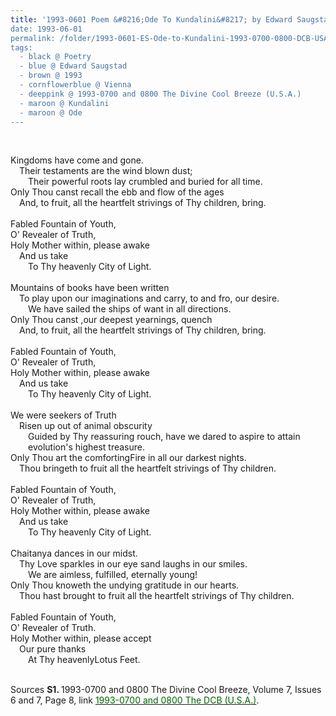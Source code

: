 ```yaml
---
title: '1993-0601 Poem &#8216;Ode To Kundalini&#8217; by Edward Saugstad, Vienna from the 1993-0700 and 0800 The Divine Cool Breeze (U.S.A.), Volume 7, Issues 6 and 7, Page 8''
date: 1993-06-01
permalink: /folder/1993-0601-ES-Ode-to-Kundalini-1993-0700-0800-DCB-USA-P8
tags:
  - black @ Poetry
  - blue @ Edward Saugstad
  - brown @ 1993
  - cornflowerblue @ Vienna
  - deeppink @ 1993-0700 and 0800 The Divine Cool Breeze (U.S.A.)
  - maroon @ Kundalini
  - maroon @ Ode
---
```


<br>

<p>
Kingdoms have come and gone.<br>
&emsp;Their testaments are the wind blown dust;<br>
&emsp;&emsp;Their powerful roots lay crumbled and buried for all time.<br>
Only Thou canst recall the ebb and flow of the ages<br>
&emsp;And, to fruit, all the heartfelt strivings of Thy children, bring.<br>
<br>
Fabled Fountain of Youth,<br>
O' Revealer of Truth,<br>
Holy Mother within, please awake<br>
&emsp;And us take<br>
&emsp;&emsp;To Thy heavenly City of Light.<br>
<br>
Mountains of books have been written<br>
&emsp;To play upon our imaginations and carry, to and fro, our desire.<br>
&emsp;&emsp;We have sailed the ships of want in all directions.<br>
Only Thou canst ,our deepest yearnings, quench<br>
&emsp;And, to fruit, all the heartfelt strivings of Thy children, bring.<br>
<br>
Fabled Fountain of Youth,<br>
O' Revealer of Truth,<br>
Holy Mother within, please awake<br>
&emsp;And us take<br>
&emsp;&emsp;To Thy heavenly City of Light.<br>
<br>
We were seekers of Truth<br>
&emsp;Risen up out of animal obscurity<br>
&emsp;&emsp;Guided by Thy reassuring rouch, have we dared to aspire to attain<br>
&emsp;&emsp;evolution's highest treasure.<br>
Only Thou art the comfortingFire in all our darkest nights.<br>
&emsp;Thou bringeth to fruit all the heartfelt strivings of Thy children.<br>
<br>
Fabled Fountain of Youth,<br>
O' Revealer of Truth,<br>
Holy Mother within, please awake<br>
&emsp;And us take<br>
&emsp;&emsp;To Thy heavenly City of Light.<br>
<br>
Chaitanya dances in our midst.<br>
&emsp;Thy Love sparkles in our eye sand laughs in our smiles.<br>
&emsp;&emsp;We are aimless, fulfilled, eternally young!<br>
Only Thou knoweth the undying gratitude in our hearts.<br>
&emsp;Thou hast brought to fruit all the heartfelt strivings of Thy children.<br>
<br>
Fabled Fountain of Youth,<br>
O' Revealer of Truth.<br>
Holy Mother within, please accept<br>
&emsp;Our pure thanks<br>
&emsp;&emsp;At Thy heavenlyLotus Feet.
</p>

<br>

<wave-list>
<list-title color="DarkSeaGreen" width="40">Sources</list-title>
  <list-item color="BlanchedAlmond"  width="280"><b>S1. </b> 1993-0700 and 0800 The Divine Cool Breeze, Volume 7, Issues 6 and 7, Page 8, link <a href="https://b286c762-1c9b-468d-afbf-9f039b298299.usrfiles.com/ugd/b286c7_6e71f8a0d7e74c5389cd5edad59e650b.pdf"><font color="DarkGreen">1993-0700 and 0800 The DCB (U.S.A.)</font></a>.</list-item>
</wave-list>